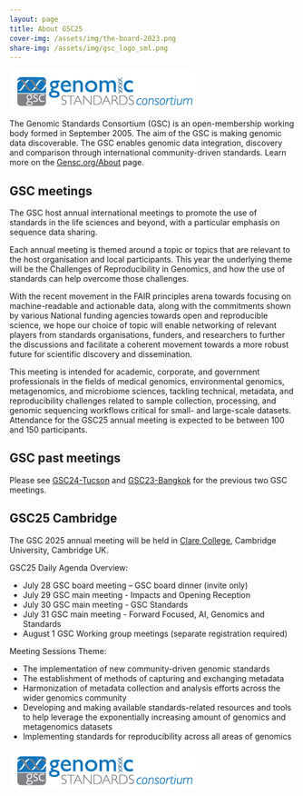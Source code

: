 ```yaml
---
layout: page
title: About GSC25
cover-img: /assets/img/the-board-2023.png
share-img: /assets/img/gsc_logo_sml.png
---
```


![GenSC logo](../assets/img/gsc_logo_sml.png)

The Genomic Standards Consortium (GSC) is an open-membership working body formed in September 2005. The aim of the GSC is making genomic data discoverable. The GSC enables genomic data integration, discovery and comparison through international community-driven standards. Learn more on the [Gensc.org/About](https://www.gensc.org/pages/about.html) page.


## GSC meetings
The GSC host annual international meetings to promote the use of standards in the life sciences and beyond, with a particular emphasis on sequence data sharing.

Each annual meeting is themed around a topic or topics that are relevant to the host organisation and local participants. This year the underlying theme will be the Challenges of Reproducibility in Genomics, and how the use of standards can help overcome those challenges.

With the recent movement in the FAIR principles arena towards focusing on machine-readable and actionable data, along with the commitments shown by various National funding agencies towards open and reproducible science, we hope our choice of topic will enable networking of relevant players from standards organisations, funders, and researchers to further the discussions and facilitate a coherent movement towards a more robust future for scientific discovery and dissemination.

This meeting is intended for academic, corporate, and government professionals in the fields of medical genomics, environmental genomics, metagenomics, and microbiome sciences, tackling technical, metadata, and reproducibility challenges related to sample collection, processing, and genomic sequencing workflows critical for small- and large-scale datasets. 
Attendance for the GSC25 annual meeting is expected to be between 100 and 150 participants.  


## GSC past meetings
Please see [GSC24-Tucson](https://genomicsstandardsconsortium.github.io/GSC24-Tucson/) and [GSC23-Bangkok](https://genomicsstandardsconsortium.github.io/GSC23-Bangkok/) for the previous two GSC meetings.

## GSC25 Cambridge
The GSC 2025 annual meeting will be held in [Clare College](https://genomicsstandardsconsortium.github.io/GSC25-Cambridge/pages/venue/), Cambridge University, Cambridge UK.

GSC25 Daily Agenda Overview:

 * July 28 GSC board meeting – GSC board dinner (invite only)
 * July 29 GSC main meeting - Impacts and Opening Reception 
 * July 30 GSC main meeting - GSC Standards
 * July 31 GSC main meeting - Forward Focused, AI, Genomics and Standards
 * August 1 GSC Working group meetings (separate registration required)

Meeting Sessions Theme:

 * The implementation of new community-driven genomic standards
 * The establishment of methods of capturing and exchanging metadata 
 * Harmonization of metadata collection and analysis efforts across the wider genomics community
 * Developing and making available standards-related resources and tools to help leverage the exponentially increasing  amount of genomics and metagenomics datasets
 * Implementing standards for reproducibility across all areas of genomics


[ ![GenSC](../assets/img/gsc_logo_sml.png) ](https://www.gensc.org/)
